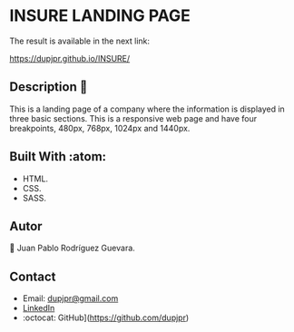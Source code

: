 # INSURE LANDING PAGE

The result is available in the next link:

https://dupjpr.github.io/INSURE/

## Description :page_facing_up:

This is a landing page of a company where the information is displayed in three basic sections. This is a responsive web page and have four breakpoints, 480px, 768px, 1024px and 1440px. 

## Built With :atom:

* HTML.
* CSS.
* SASS.

## Autor

:man: Juan Pablo Rodríguez Guevara.

## Contact

* Email: dupjpr@gmail.com
* [LinkedIn](https://www.linkedin.com/in/juanp-rodr%C3%ADguez/)
* :octocat: GitHub](https://github.com/dupjpr) 


